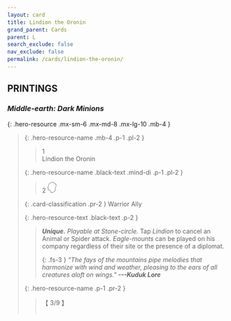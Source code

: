 ```yaml
---
layout: card
title: Lindion the Oronin
grand_parent: Cards
parent: L
search_exclude: false
nav_exclude: false
permalink: /cards/lindion-the-oronin/
---
```


## PRINTINGS


### _Middle-earth: Dark Minions_

{: .hero-resource .mx-sm-6 .mx-md-8 .mx-lg-10 .mb-4 }
> {: .hero-resource-name .mb-4 .p-1 .pl-2 }
> > <div class="card-mp">1</div>
> > <div class="card-name">Lindion the Oronin</div>
>
> {: .hero-resource-name .black-text .mind-di .p-1 .pl-2 }
> > 2 ![](/assets/images/mind.svg)
>
> {: .card-classification .pr-2 }
> Warrior Ally
>
> {: .hero-resource-text .black-text .p-2 }
> > _**Unique.**_ _Playable at Stone-circle._ Tap _Lindion_ to cancel an Animal or Spider attack. _Eagle-mounts_ can be played on his company regardless of their site or the presence of a diplomat. 
> > 
> > {: .fs-3 } 
> > _“The fays of the mountains pipe melodies that harmonize with wind and weather, pleasing to the ears of all creatures aloft on wings."_ ***---&#65279;Kuduk Lore*** 
> 
> {: .hero-resource-name .p-1 .pr-2 }
> > <div class="card-shield">【 3/9 】</div>
> > <div class="card-corruption">&nbsp;</div>
